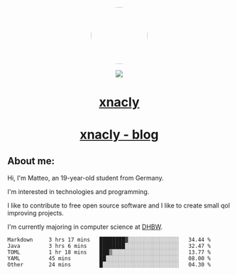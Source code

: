 <p align="center">
  <img style="border-radius: 100px" width="128" height="128" src="https://avatars.githubusercontent.com/u/47723417?v=4"/>
</p>
<p align="center">
  <img src="https://komarev.com/ghpvc/?username=xnacly&&style=flat-square"/>
</p>

<h1 align="center"><a href="https://xnacly.vercel.app/"> xnacly</a> </h1>
<h1 align="center"><a href="https://xnacly.github.io/blog"> xnacly - blog</a> </h1>

<h2> About me:</h2>

<p>Hi, I'm Matteo, an 19-year-old student from Germany. </p>
<p>I'm interested in technologies and programming.</p>
<p>I like to contribute to free open source software and I like to create small qol improving projects.</p>
<p>I'm currently majoring in computer science at <a href="https://www.dhbw.de/startseite">DHBW</a>.</p>

<!--START_SECTION:waka-->

```text
Markdown     3 hrs 17 mins   ████████▓░░░░░░░░░░░░░░░░   34.44 %
Java         3 hrs 6 mins    ████████░░░░░░░░░░░░░░░░░   32.47 %
TOML         1 hr 18 mins    ███▒░░░░░░░░░░░░░░░░░░░░░   13.77 %
YAML         45 mins         ██░░░░░░░░░░░░░░░░░░░░░░░   08.00 %
Other        24 mins         █░░░░░░░░░░░░░░░░░░░░░░░░   04.30 %
```

<!--END_SECTION:waka-->
